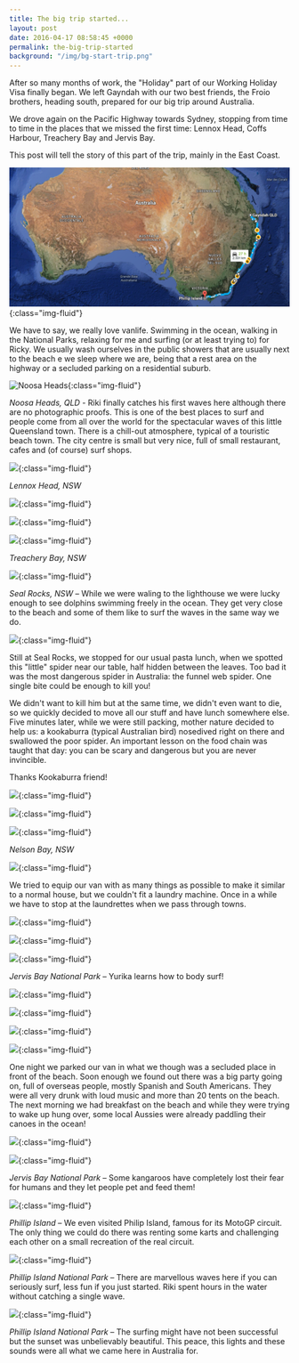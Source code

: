 ```yaml
---
title: The big trip started...
layout: post
date: 2016-04-17 08:58:45 +0000
permalink: the-big-trip-started
background: "/img/bg-start-trip.png"
---
```

After so many months of work, the "Holiday" part of our Working Holiday Visa finally began. We left Gayndah with our two best friends, the Froio brothers, heading south, prepared for our big trip around Australia.

We drove again on the Pacific Highway towards Sydney, stopping from time to time in the places that we missed the first time: Lennox Head, Coffs Harbour, Treachery Bay and Jervis Bay.

This post will tell the story of this part of the trip, mainly in the East Coast.

![](img/map-gayndah-melbourne.png){:class="img-fluid"}

We have to say, we really love vanlife. Swimming in the ocean, walking in the National Parks, relaxing for me and surfing (or at least trying to) for Ricky. We usually wash ourselves in the public showers that are usually next to the beach e we sleep where we are, being that a rest area on the highway or a secluded parking on a residential suburb.  
  
![Noosa Heads](https://farm2.staticflickr.com/1490/25851035963_2272c09a9a_c.jpg "Noosa Heads, QLD"){:class="img-fluid"} 

_Noosa Heads, QLD_ - Riki finally catches his first waves here although there are no photographic proofs. This is one of the best places to surf and people come from all over the world for the spectacular waves of this little Queensland town. There is a chill-out atmosphere, typical of a touristic beach town. The city centre is small but very nice, full of small restaurant, cafes and (of course) surf shops.

![](https://farm2.staticflickr.com/1460/25843896516_5e51d145e4_c.jpg){:class="img-fluid"}

_Lennox Head, NSW_

![](https://farm2.staticflickr.com/1697/25750629452_9b9b01b7b5_c.jpg){:class="img-fluid"}

![](https://farm2.staticflickr.com/1661/25774979561_141b5d53bd_c.jpg){:class="img-fluid"}

![](https://farm2.staticflickr.com/1628/25870091405_419a4e2dd9_c.jpg){:class="img-fluid"}

_Treachery Bay, NSW_

![](https://farm2.staticflickr.com/1720/25844127406_d7dd10501f_c.jpg){:class="img-fluid"}

_Seal Rocks, NSW_ – While we were waling to the lighthouse we were lucky enough to see dolphins swimming freely in the ocean. They get very close to the beach and some of them like to surf the waves in the same way we do.

![](https://farm2.staticflickr.com/1488/25569515700_72e3c0b29c_c.jpg){:class="img-fluid"}

Still at Seal Rocks, we stopped for our usual pasta lunch, when we spotted this "little" spider near our table, half hidden between the leaves. Too bad it was the most dangerous spider in Australia: the funnel web spider. One single bite could be enough to kill you!

We didn't want to kill him but at the same time, we didn't even want to die, so we quickly decided to move all our stuff and have lunch somewhere else. Five minutes later, while we were still packing, mother nature decided to help us: a kookaburra (typical Australian bird) nosedived right on there and swallowed the poor spider. An important lesson on the food chain was taught that day: you can be scary and dangerous but you are never invincible.

Thanks Kookaburra friend!

![](https://farm2.staticflickr.com/1602/25569524000_572d32ba1a_c.jpg){:class="img-fluid"}

![](https://farm2.staticflickr.com/1495/25749788152_4077a1d52a_c.jpg){:class="img-fluid"}

![](https://farm2.staticflickr.com/1720/25870723445_6537dd72f2_c.jpg){:class="img-fluid"}

_Nelson Bay, NSW_

![](https://farm2.staticflickr.com/1656/25749828242_f02c195664_c.jpg){:class="img-fluid"}

We tried to equip our van with as many things as possible to make it similar to a normal house, but we couldn't fit a laundry machine. Once in a while we have to stop at the laundrettes when we pass through towns.

![](https://farm2.staticflickr.com/1501/25870769125_56ac972df8_c.jpg){:class="img-fluid"}

![](https://farm2.staticflickr.com/1692/25570128590_54206a52ed_c.jpg){:class="img-fluid"}

![](https://farm2.staticflickr.com/1581/25844818926_55c9c3174f_c.jpg){:class="img-fluid"}

_Jervis Bay National Park_ – Yurika learns how to body surf!

![](https://farm2.staticflickr.com/1467/25844827646_02d8269a27_c.jpg){:class="img-fluid"}

![](https://farm2.staticflickr.com/1706/25775803391_b76d335e3c_c.jpg){:class="img-fluid"}

![](https://farm2.staticflickr.com/1470/25844849406_9f5c828f94_c.jpg){:class="img-fluid"}

![](https://farm2.staticflickr.com/1583/25775828711_36a25956fa_c.jpg){:class="img-fluid"}

One night we parked our van in what we though was a secluded place in front of the beach. Soon enough we found out there was a big party going on, full of overseas people, mostly Spanish and South Americans. They were all very drunk with loud music and more than 20 tents on the beach. The next morning we had breakfast on the beach and while they were trying to wake up hung over, some local Aussies were already paddling their canoes in the ocean!

![](https://farm2.staticflickr.com/1480/25844891146_6220b92db5_c.jpg){:class="img-fluid"}

![](https://farm2.staticflickr.com/1508/25570403900_34b9c5c8fc_c.jpg){:class="img-fluid"}

_Jervis Bay National Park_ – Some kangaroos have completely lost their fear for humans and they let people pet and feed them!

![](https://farm2.staticflickr.com/1486/25845344586_86ef37cb1b_c.jpg){:class="img-fluid"}

_Phillip Island_ – We even visited Philip Island, famous for its MotoGP circuit. The only thing we could do there was renting some karts and challenging each other on a small recreation of the real circuit.

![](https://farm2.staticflickr.com/1698/25570826470_381869d7e3_c.jpg){:class="img-fluid"}

_Phillip Island National Park_ – There are marvellous waves here if you can seriously surf, less fun if you just started. Riki spent hours in the water without catching a single wave.

![](https://farm2.staticflickr.com/1590/25570835180_4ba0b8720e_c.jpg){:class="img-fluid"}

_Phillip Island National Park_ – The surfing might have not been successful but the sunset was unbelievably beautiful. This peace, this lights and these sounds were all what we came here in Australia for.